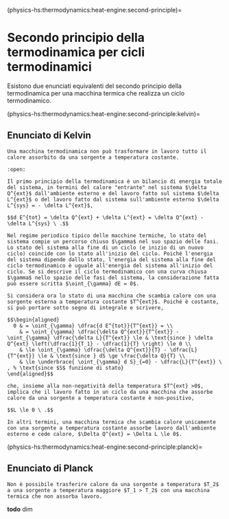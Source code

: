 (physics-hs:thermodynamics:heat-engine:second-principle)=
# Secondo principio della termodinamica per cicli termodinamici

Esistono due enunciati equivalenti del secondo principio della termodinamica per una macchina termica che realizza un ciclo termodinamico.

(physics-hs:thermodynamics:heat-engine:second-principle:kelvin)=
## Enunciato di Kelvin
```{prf:proposition} Enunciato di Kelvin
Una macchina termodinamica non può trasformare in lavoro tutto il calore assorbito da una sorgente a temperatura costante.
```

```{dropdown} Dall'enunciato di Clausius
:open:

Il primo principio della termodinamica è un bilancio di energia totale del sistema, in termini del calore "entrante" nel sistema $\delta Q^{ext}$ dall'ambiente esterno e del lavoro fatto sul sistema $\delta L^{ext}$ o del lavoro fatto dal sistema sull'ambiente esterno $\delta L^{sys} = - \delta L^{ext}$,

$$d E^{tot} = \delta Q^{ext} + \delta L^{ext} = \delta Q^{ext} - \delta L^{sys} \ .$$

Nel regime periodico tipico delle macchine termiche, lo stato del sistema compie un percorso chiuso $\gamma$ nel suo spazio delle fasi. Lo stato del sistema alla fine di un ciclo (e inizio di un nuovo ciclo) coincide con lo stato all'inizio del ciclo. Poiché l'energia del sistema dipende dallo stato, l'energia del sistema alla fine del ciclo termodinamico è uguale all'energia del sistema all'inizio del ciclo. Se si descrive il ciclo termodinamico con una curva chiusa $\gamma$ nello spazio delle fasi del sistema, la considerazione fatta può essere scritta $\oint_{\gamma} dE = 0$.

Si considera ora lo stato di una macchina che scambia calore con una sorgente esterna a temperatura costante $T^{ext}$. Poiché è costante, si può portare sotto segno di integrale e scrivere,

$$\begin{aligned}
  0 & = \oint_{\gamma} \dfrac{d E^{tot}}{T^{ext}} = \\
    & = \oint_{\gamma} \dfrac{\delta Q^{ext}}{T^{ext}} - \oint_{\gamma} \dfrac{\delta L}{T^{ext}} \le & \text{since } \delta Q^{ext} \left(\dfrac{1}{T_1} - \dfrac{1}{T} \right) \le 0 \\
    & \le \oint_{\gamma} \dfrac{\delta Q^{ext}}{T} - \dfrac{L}{T^{ext}} \le & \text{since } dS \ge \frac{\delta Q}{T} \\
    & \le \underbrace{ \oint_{\gamma} d S}_{=0} - \dfrac{L}{T^{ext}} \ , % \text{since $S$ funzione di stato}
\end{aligned}$$

che, insieme alla non-negatività della temperatura $T^{ext} >0$, implica che il lavoro fatto in un ciclo da una macchina che assorbe calore da una sorgente a temperatura costante è non-positivo,

$$L \le 0 \ .$$

In altri termini, una macchina termica che scambia calore unicamente con una sorgente a temperatura costante assorbe lavoro dall'ambiente esterno e cede calore, $\Delta Q^{ext} = \Delta L \le 0$.
```


(physics-hs:thermodynamics:heat-engine:second-principle:planck)=
## Enunciato di Planck
```{prf:proposition} Enunciato di Planck
Non è possibile trasferire calore da una sorgente a temperatura $T_2$ a una sorgente a temperatura maggiore $T_1 > T_2$ con una macchina termica che non assorba lavoro.
```
**todo** dim
